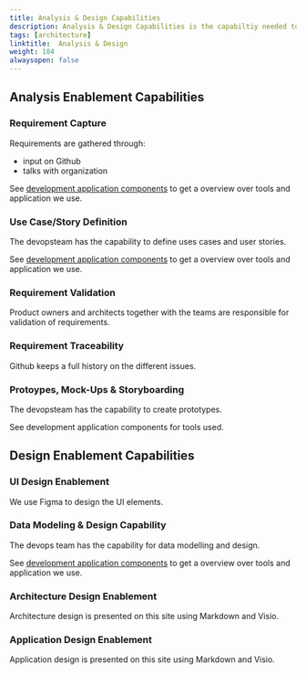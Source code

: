 ```yaml
---
title: Analysis & Design Capabilities
description: Analysis & Design Capabilities is the capabiltiy needed to analyse needs and design solutions for the project.
tags: [architecture]
linktitle:  Analysis & Design
weight: 104
alwaysopen: false
---
```

## Analysis Enablement Capabilities

### Requirement Capture
Requirements are gathered through:
- input on Github
- talks with organization

See [development application components](https://docs.altinn.studio/teknologi/altinnstudio/architecture/components/application/nonsolutionspecific/development/) to get a overview over tools and application we use. 


### Use Case/Story Definition 
The devopsteam has the capability to define uses cases and user stories. 

See [development application components](https://docs.altinn.studio/teknologi/altinnstudio/architecture/components/application/nonsolutionspecific/development/) to get a overview over tools and application we use. 

### Requirement Validation
Product owners and architects together with the teams are responsible for validation of requirements.

### Requirement Traceability
Github keeps a full history on the different issues.


### Protoypes, Mock-Ups & Storyboarding
The devopsteam has the capability to create prototypes.

See development application components for tools used. 

## Design Enablement Capabilities

### UI Design Enablement
We use Figma to design the UI elements.

### Data Modeling & Design Capability
The devops team has the capability for data modelling and design.

See [development application components](https://docs.altinn.studio/teknologi/altinnstudio/architecture/components/application/nonsolutionspecific/development/) to get a overview over tools and application we use. 

### Architecture Design Enablement

Architecture design is presented on this site using Markdown and Visio.

### Application Design Enablement

Application design is presented on this site using Markdown and Visio.
